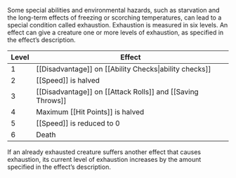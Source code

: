 Some special abilities and environmental hazards, such as starvation and the long-­term effects of freezing or scorching temperatures, can lead to a special condition called exhaustion. Exhaustion is measured in six levels. An effect can give a creature one or more levels of exhaustion, as specified in the effect’s description.

| Level | Effect                                                     |
| ----- | ---------------------------------------------------------- |
| 1     | [[Disadvantage]] on [[Ability Checks\|ability checks]]                             |
| 2     | [[Speed]] is halved                                            |
| 3     | [[Disadvantage]] on [[Attack Rolls]] and [[Saving Throws]]             |
| 4     | Maximum [[Hit Points]] is halved                               |
| 5     | [[Speed]] is reduced to 0                                      |
| 6     | Death                                                      |

If an already exhausted creature suffers another effect that causes exhaustion, its current level of exhaustion increases by the amount specified in the effect’s description.